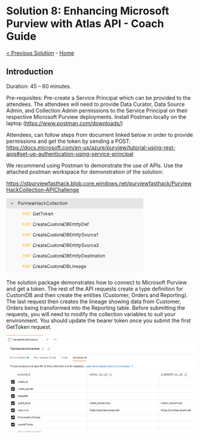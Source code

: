 # Solution 8: Enhancing Microsoft Purview with Atlas API - Coach Guide

[< Previous Solution](./Solution7.md) - [Home](./README.md)


## Introduction

Duration: 45 – 60 minutes. 

Pre-requisites: Pre-create a Service Principal which can be provided to the attendees. The attendees will need to provide Data Curator, Data Source Admin, and Collection Admin permissions to the Service Principal on their respective Microsoft Purview deployments. 
Install Postman locally on the laptop (https://www.postman.com/downloads/)

Attendees, can follow steps from document linked below in order to provide permissions and get the token by sending a POST:
https://docs.microsoft.com/en-us/azure/purview/tutorial-using-rest-apis#set-up-authentication-using-service-principal

We recommend using Postman to demonstrate the use of APIs. Use the attached postman workspace for demonstration of the solution: 

https://stpurviewfasthack.blob.core.windows.net/purviewfasthack/PurviewHackCollection-APIChallenge  

![screenshot](./screenshotChallenge81.png)

The solution package demonstrates how to connect to Microsoft Purview and get a token. The rest of the API requests create a type definition for CustomDB and then create the entities (Customer, Orders and Reporting). The last request then creates the lineage showing data from Customer, Orders being transformed into the Reporting table.
Before submitting the requests, you will need to modify the collection variables to suit your environment. You should update the bearer token once you submit the first GetToken request.


![screenshot](./screenshotChallenge82.png)
